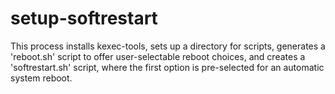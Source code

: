 # setup-softrestart
This process installs kexec-tools, sets up a directory for scripts, generates a 'reboot.sh' script to offer user-selectable reboot choices, and creates a 'softrestart.sh' script, where the first option is pre-selected for an automatic system reboot.
